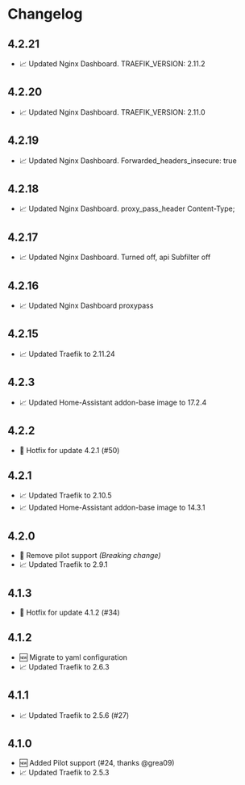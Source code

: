 # Changelog
## 4.2.21
* 📈 Updated Nginx Dashboard. TRAEFIK_VERSION: 2.11.2

## 4.2.20
* 📈 Updated Nginx Dashboard. TRAEFIK_VERSION: 2.11.0

## 4.2.19
* 📈 Updated Nginx Dashboard. Forwarded_headers_insecure: true
  
## 4.2.18
* 📈 Updated Nginx Dashboard. proxy_pass_header Content-Type;

## 4.2.17
* 📈 Updated Nginx Dashboard. Turned off, api Subfilter off

## 4.2.16
* 📈 Updated Nginx Dashboard proxypass

## 4.2.15
* 📈 Updated Traefik to 2.11.24

## 4.2.3
* 📈 Updated Home-Assistant addon-base image to 17.2.4

## 4.2.2
* 🐞 Hotfix for update 4.2.1 (#50)

## 4.2.1
* 📈 Updated Traefik to 2.10.5
* 📈 Updated Home-Assistant addon-base image to 14.3.1

## 4.2.0

* 🐞 Remove pilot support _(Breaking change)_
* 📈 Updated Traefik to 2.9.1

## 4.1.3

* 🐞 Hotfix for update 4.1.2 (#34)

## 4.1.2

* 🆕 Migrate to yaml configuration
* 📈 Updated Traefik to 2.6.3

## 4.1.1

* 📈 Updated Traefik to 2.5.6 (#27)

## 4.1.0

* 🆕 Added Pilot support (#24, thanks @grea09)
* 📈 Updated Traefik to 2.5.3
